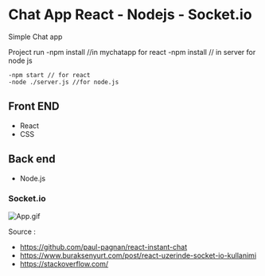 # Chat App React - Nodejs - Socket.io

Simple Chat app

Project run 
	-npm install //in mychatapp for react 
	-npm install // in server for node js
	
	-npm start // for react 
	-node ./server.js //for node.js
 
## Front END
  - React 
  - CSS
  
## Back end
  - Node.js

### Socket.io 

	
  
  ![App.gif](https://github.com/cngzltrk/react-socket.io-ChatApp/blob/master/gif/app.gif)
  
  
  
  Source :
 - https://github.com/paul-pagnan/react-instant-chat     
 - https://www.buraksenyurt.com/post/react-uzerinde-socket-io-kullanimi
 - https://stackoverflow.com/
